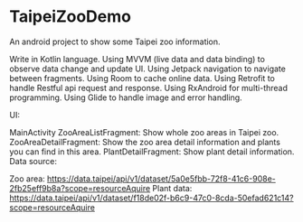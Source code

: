 # TaipeiZooDemo
An android project to show some Taipei zoo information.

Write in Kotlin language. Using MVVM (live data and data binding) to observe data change and update UI. Using Jetpack navigation to navigate between fragments. Using Room to cache online data. Using Retrofit to handle Restful api request and response. Using RxAndroid for multi-thread programming. Using Glide to handle image and error handling.

UI:

MainActivity
ZooAreaListFragment: Show whole zoo areas in Taipei zoo.
ZooAreaDetailFragment: Show the zoo area detail information and plants you can find in this area.
PlantDetailFragment: Show plant detail information.
Data source:

Zoo area: https://data.taipei/api/v1/dataset/5a0e5fbb-72f8-41c6-908e-2fb25eff9b8a?scope=resourceAquire
Plant data: https://data.taipei/api/v1/dataset/f18de02f-b6c9-47c0-8cda-50efad621c14?scope=resourceAquire
